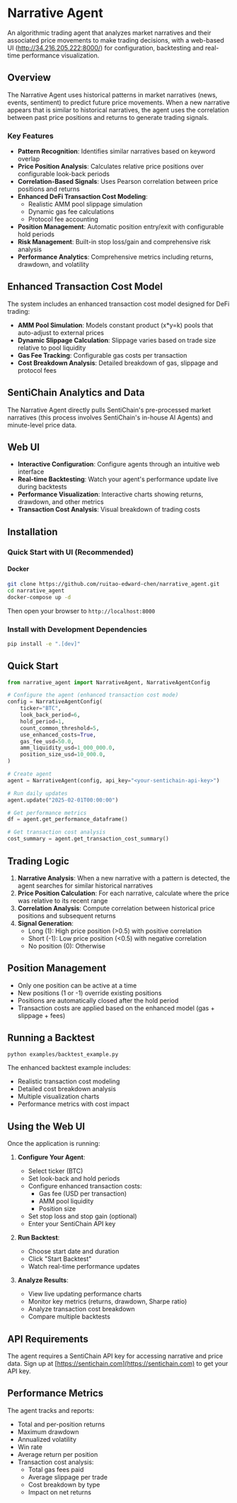 # Narrative Agent

An algorithmic trading agent that analyzes market narratives and their associated price movements to make trading decisions, with a web-based UI (http://34.216.205.222:8000/) for configuration, backtesting and real-time performance visualization.

## Overview

The Narrative Agent uses historical patterns in market narratives (news, events, sentiment) to predict future price movements. When a new narrative appears that is similar to historical narratives, the agent uses the correlation between past price positions and returns to generate trading signals.

### Key Features

- **Pattern Recognition**: Identifies similar narratives based on keyword overlap
- **Price Position Analysis**: Calculates relative price positions over configurable look-back periods
- **Correlation-Based Signals**: Uses Pearson correlation between price positions and returns
- **Enhanced DeFi Transaction Cost Modeling**: 
  - Realistic AMM pool slippage simulation
  - Dynamic gas fee calculations
  - Protocol fee accounting
- **Position Management**: Automatic position entry/exit with configurable hold periods
- **Risk Management**: Built-in stop loss/gain and comprehensive risk analysis
- **Performance Analytics**: Comprehensive metrics including returns, drawdown, and volatility

## Enhanced Transaction Cost Model

The system includes an enhanced transaction cost model designed for DeFi trading:

- **AMM Pool Simulation**: Models constant product (x*y=k) pools that auto-adjust to external prices
- **Dynamic Slippage Calculation**: Slippage varies based on trade size relative to pool liquidity
- **Gas Fee Tracking**: Configurable gas costs per transaction
- **Cost Breakdown Analysis**: Detailed breakdown of gas, slippage and protocol fees

## SentiChain Analytics and Data

The Narrative Agent directly pulls SentiChain's pre-processed market narratives (this process involves SentiChain's in-house AI Agents) and minute-level price data.

## Web UI

- **Interactive Configuration**: Configure agents through an intuitive web interface
- **Real-time Backtesting**: Watch your agent's performance update live during backtests
- **Performance Visualization**: Interactive charts showing returns, drawdown, and other metrics
- **Transaction Cost Analysis**: Visual breakdown of trading costs

## Installation

### Quick Start with UI (Recommended)

#### Docker
```bash
git clone https://github.com/ruitao-edward-chen/narrative_agent.git
cd narrative_agent
docker-compose up -d
```

Then open your browser to `http://localhost:8000`

### Install with Development Dependencies

```bash
pip install -e ".[dev]"
```

## Quick Start

```python
from narrative_agent import NarrativeAgent, NarrativeAgentConfig

# Configure the agent (enhanced transaction cost mode)
config = NarrativeAgentConfig(
    ticker="BTC",
    look_back_period=6,
    hold_period=1,
    count_common_threshold=5,
    use_enhanced_costs=True,
    gas_fee_usd=50.0,
    amm_liquidity_usd=1_000_000.0,
    position_size_usd=10_000.0,
)

# Create agent
agent = NarrativeAgent(config, api_key="<your-sentichain-api-key>")

# Run daily updates
agent.update("2025-02-01T00:00:00")

# Get performance metrics
df = agent.get_performance_dataframe()

# Get transaction cost analysis
cost_summary = agent.get_transaction_cost_summary()
```

## Trading Logic

1. **Narrative Analysis**: When a new narrative with a pattern is detected, the agent searches for similar historical narratives
2. **Price Position Calculation**: For each narrative, calculate where the price was relative to its recent range
3. **Correlation Analysis**: Compute correlation between historical price positions and subsequent returns
4. **Signal Generation**:
   - Long (1): High price position (>0.5) with positive correlation
   - Short (-1): Low price position (<0.5) with negative correlation
   - No position (0): Otherwise

## Position Management

- Only one position can be active at a time
- New positions (1 or -1) override existing positions
- Positions are automatically closed after the hold period
- Transaction costs are applied based on the enhanced model (gas + slippage + fees)

## Running a Backtest

```bash
python examples/backtest_example.py
```

The enhanced backtest example includes:
- Realistic transaction cost modeling
- Detailed cost breakdown analysis
- Multiple visualization charts
- Performance metrics with cost impact

## Using the Web UI

Once the application is running:

1. **Configure Your Agent**:
   - Select ticker (BTC)
   - Set look-back and hold periods
   - Configure enhanced transaction costs:
     - Gas fee (USD per transaction)
     - AMM pool liquidity
     - Position size
   - Set stop loss and stop gain (optional)
   - Enter your SentiChain API key

2. **Run Backtest**:
   - Choose start date and duration
   - Click "Start Backtest"
   - Watch real-time performance updates

3. **Analyze Results**:
   - View live updating performance charts
   - Monitor key metrics (returns, drawdown, Sharpe ratio)
   - Analyze transaction cost breakdown
   - Compare multiple backtests

## API Requirements

The agent requires a SentiChain API key for accessing narrative and price data. Sign up at [https://sentichain.com](https://sentichain.com) to get your API key.

## Performance Metrics

The agent tracks and reports:
- Total and per-position returns
- Maximum drawdown
- Annualized volatility
- Win rate
- Average return per position
- Transaction cost analysis:
  - Total gas fees paid
  - Average slippage per trade
  - Cost breakdown by type
  - Impact on net returns